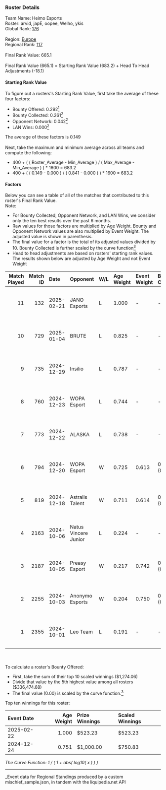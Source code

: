 ### Roster Details<br />
Team Name: Heimo Esports<br />
Roster: arvid, japE, oopee, Welho, ykis<br />
Global Rank: [176](../../standings_global_2025_03_01.md)<br />
<br />
Region: [Europe]( ../../standings_europe_2025_03_01.md)<br />
Regional Rank: [117]( ../../standings_europe_2025_03_01.md)<br />
<br />
Final Rank Value:  665.1<br />
<br />
Final Rank Value (665.1) = Starting Rank Value (683.2) + Head To Head Adjustments (-18.1)<br />

#### Starting Rank Value<br />
To figure out a rosters's Starting Rank Value, first take the average of these four factors:<br />
- Bounty Offered: 0.292[<sup>1</sup>](#table2)
- Bounty Collected: 0.261[<sup>2</sup>](#table1)
- Opponent Network: 0.042[<sup>2</sup>](#table1)
- LAN Wins: 0.000[<sup>2</sup>](#table1)

The average of these factors is 0.149<br />
<br />
Next, take the maximum and minimum average across all teams and compute the following:<br />
- 400 + ( ( Roster_Average - Min_Average ) / ( Max_Average - Min_Average ) ) * 1600 = 683.2
- 400 + ( ( 0.149 - 0.000 ) / ( 0.841 - 0.000 ) ) * 1600 = 683.2


#### Factors<br />
Below you can see a table of all of the matches that contributed to this roster's Final Rank Value.<br />
Note:<br />

- For Bounty Collected, Opponent Network, and LAN Wins, we consider only the ten best results over the past 6 months.
- Raw values for those factors are multiplied by Age Weight. Bounty and Opponent Network values are also multiplied by Event Weight. The adjusted value is shown in parenthesis.
- The final value for a factor is the total of its adjusted values divided by 10. Bounty Collected is further scaled by the curve function[<sup>3</sup>](#curveFunction)
- Head to head adjustments are based on rosters' starting rank values. The results shown below are adjusted by Age Weight and not Event Weight
<span id="table1"></span><br />


| Match Played | Match ID | Date       | Opponent             | W/L | Age Weight | Event Weight | Bounty Collected | Opponent Network | LAN Wins  | H2H Adj. | Roster                            |
| -: | -: | :- | :- | :- | :- | :- | :- | :- | :- | -: | :- |
|           11 |      132 | 2025-02-21 | JANO Esports         | L   | 1.000      | -            | -                | -                | -         |    -7.76 | arvid, japE, oopee, Welho, ykis   |
|           10 |      729 | 2025-01-04 | BRUTE                | L   | 0.825      | -            | -                | -                | -         |   -13.57 | arvid, japE, oopee, spargo, Welho |
|            9 |      735 | 2024-12-29 | Insilio              | L   | 0.787      | -            | -                | -                | -         |   -13.31 | arvid, japE, oopee, spargo, Welho |
|            8 |      760 | 2024-12-23 | WOPA Esport          | L   | 0.744      | -            | -                | -                | -         |    -7.93 | arvid, japE, oopee, spargo, Welho |
|            7 |      773 | 2024-12-22 | ALASKA               | L   | 0.738      | -            | -                | -                | -         |    -3.91 | arvid, japE, oopee, spargo, Welho |
|            6 |      794 | 2024-12-20 | WOPA Esport          | W   | 0.725      | 0.613        | 0.028 (0.013)    | 0.499 (0.222)    | 0 (0.000) |    14.14 | arvid, japE, oopee, spargo, Welho |
|            5 |      819 | 2024-12-18 | Astralis Talent      | W   | 0.711      | 0.614        | 0.002 (0.001)    | 0.388 (0.169)    | 0 (0.000) |    12.16 | arvid, japE, oopee, spargo, Welho |
|            4 |     2163 | 2024-10-06 | Natus Vincere Junior | L   | 0.224      | -            | -                | -                | -         |    -0.67 | arvid, japE, oopee, spargo, Welho |
|            3 |     2187 | 2024-10-05 | Preasy Esport        | W   | 0.217      | 0.742        | 0.007 (0.001)    | 0.206 (0.033)    | 0 (0.000) |     3.83 | arvid, japE, oopee, spargo, Welho |
|            2 |     2255 | 2024-10-03 | Anonymo Esports      | W   | 0.204      | 0.750        | 0.000 (0.000)    | 0.000 (0.000)    | 0 (0.000) |     1.10 | arvid, japE, oopee, Welho, ykis   |
|            1 |     2355 | 2024-10-01 | Leo Team             | L   | 0.191      | -            | -                | -                | -         |    -2.16 | arvid, japE, oopee, Welho, ykis   |

<br />
<span id="table2"></span><br />
To calculate a roster's Bounty Offered:<br />

- First, take the sum of their top 10 scaled winnings ($1,274.06)
- Divide that value by the 5th highest value among all rosters ($336,474.68)
- The final value (0.00) is scaled by the curve function.[<sup>3</sup>](#curveFunction)

Top ten winnings for this roster:<br />

| Event Date | Age Weight | Prize Winnings | Scaled Winnings |
| :- | -: | :- | :- |
| 2025-02-22 |      1.000 | $523.23        | $523.23         |
| 2024-12-24 |      0.751 | $1,000.00      | $750.83         |


<span id="curveFunction"></span>_The Curve Function: 1 / ( 1 + abs( log10( x ) ) )_<br />

---
_Event data for Regional Standings produced by a custom mischief_sample.json, in tandem with the liquipedia.net API<br />
